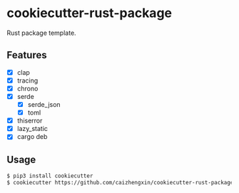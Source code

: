 # cookiecutter-rust-package

Rust package template.

## Features

- [x] clap
- [x] tracing
- [x] chrono
- [x] serde
  + [x] serde_json
  + [x] toml
- [x] thiserror
- [x] lazy_static
- [x] cargo deb

## Usage

```bash
$ pip3 install cookiecutter
$ cookiecutter https://github.com/caizhengxin/cookiecutter-rust-package.git
```
